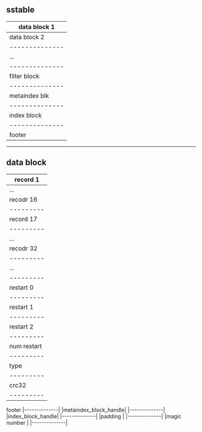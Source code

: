 sstable
---------------
|data block 1  |
|--------------|
|data block 2  |
|--------------|
|...           |
|--------------|
|filter block  |
|--------------|
|metaindex blk |
|--------------|
| index block  |
|--------------|
|footer        |
----------------


data block
--------------
|record  1|
|---------|
|...      | group 1
|recodr 16|
|---------|--
|record 17|
|---------|
|...      | group 2
|recodr 32|
|---------|--
|...      |
|---------|
|restart 0|
|---------|
|restart 1|
|---------|
|restart 2|
|---------|
|num restart|
|---------|
|type     |
|---------|
|crc32    |
|---------|


footer
|--------------|
|metaindex_block_handle|
|--------------|
|index_block_handle|
|--------------|
|padding       |
|--------------|
|magic number  |
|--------------|

